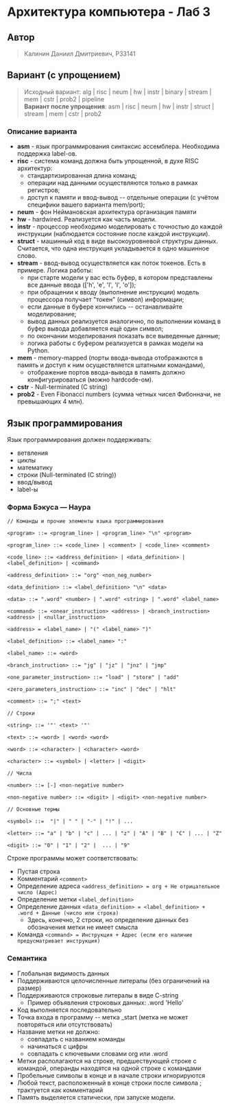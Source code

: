 # Архитектура компьютера - Лаб 3

## Автор

> Калинин Даниил Дмитриевич, P33141

## Вариант (с упрощением)

> Исходный вариант: alg | risc | neum | hw | instr | binary | stream | mem | cstr | prob2 | pipeline\
> **Вариант после упрощения**:  asm | risc | neum | hw | instr | struct | stream | mem | cstr | prob2

### Описание варианта

- **asm** - язык программирования синтаксис ассемблера. Необходима поддержка label-ов.
- **risc** - система команд должна быть упрощенной, в духе RISC архитектур:
  - стандартизированная длина команд;
  - операции над данными осуществляются только в рамках регистров;
  - доступ к памяти и ввод-вывод -- отдельные операции (с учётом специфики вашего варианта mem/port);
- **neum** - фон Неймановская архитектура организация памяти
- **hw** - hardwired. Реализуется как часть модели.
- **instr** - процессор необходимо моделировать с точностью до каждой инструкции (наблюдается состояние после каждой инструкции).
- **struct** - машинный код в виде высокоуровневой структуры данных. Считается, что одна инструкция укладывается в одно машинное слово.
- **stream** - ввод-вывод осуществляется как поток токенов. Есть в примере. Логика работы:
  - при старте модели у вас есть буфер, в котором представлены все данные ввода (['h', 'e', 'l', 'l', 'o']);
  - при обращении к вводу (выполнение инструкции) модель процессора получает "токен" (символ) информации;
  - если данные в буфере кончились -- останавливайте моделирование;
  - вывод данных реализуется аналогично, по выполнении команд в буфер вывода добавляется ещё один символ;
  - по окончании моделирования показать все выведенные данные;
  - логика работы с буфером реализуется в рамках модели на Python.
- **mem** - memory-mapped (порты ввода-вывода отображаются в память и доступ к ним осуществляется штатными командами),
  - отображение портов ввода-вывода в память должно конфигурироваться (можно hardcode-ом).
- **cstr** - Null-terminated (C string)
- **prob2** - Even Fibonacci numbers (сумма четных чисел Фибонначи, не превышающих 4 млн).

## Язык программирования

Язык программирования должен поддерживать:

- ветвления
- циклы
- математику
- строки (Null-terminated (C string))
- ввод/вывод
- label-ы

### Форма Бэкуса — Наура

```ebnf
// Команды и прочие элементы языка программирования

<program> ::= <program_line> | <program_line> "\n" <program>

<program_line> ::= <code_line> | <comment> | <code_line> <comment>

<code_line> ::= <address_definition> | <data_definition> | <label_definition> | <command>

<address_definition> ::= "org" <non_neg_number>

<data_definition> ::= <label_definition> "\n" <data>

<data> ::= ".word" <number> | ".word" <string> | ".word" <label_name>

<command> ::= <onear_instruction> <address> | <branch_instruction> <address> | <nullar_instruction>

<address> = <label_name> | "(" <label_name> ")"

<label_definition> ::= <label_name> ":"

<label_name> ::= <word> 

<branch_instruction> ::= "jg" | "jz" | "jnz" | "jmp"

<one_parameter_instruction> ::= "load" | "store" | "add"

<zero_parameters_instruction> ::= "inc" | "dec" | "hlt" 

<comment> ::= ";" <text>

// Строки

<string> ::= '"' <text> '"'

<text> ::= <word> | <word> <word>

<word> ::= <character> | <character> <word>

<character> ::= <symbol> | <letter> | <digit>

// Числа

<number> ::= [-] <non-negative number>

<non-negative number> ::= <digit> | <digit> <non-negative number>

// Основные термы

<symbol> ::=  "|" | " " | "-" | "!" | ...

<letter> ::= "a" | "b" | "c" | ... | "z" | "A" | "B" | "C" | ... | "Z"

<digit> ::= "0" | "1" | "2" |  ... | "9"
```

Строке программы может соответствовать:

- Пустая строка 
- Комментарий `<comment>`
- Определение адреса `<address_definition> = org + Не отрицательное число (Адрес)`
- Определение метки `<label_definition>`
- Определение данных `<data_definition> = <label_definition> + .word + Данные (число или строка)`
  - Здесь, конечно, 2 строки, но определение данных без обозначения метки не имеет смысла
- Команда `<command> = Инструкция + Адрес (если его наличие предусматривает инструкция)`

### Семантика

- Глобальная видимость данных
- Поддерживаются целочисленные литералы (без ограничений на размер)
- Поддерживаются строковые литералы в виде C-string
  - Пример объявления строковых данных: .word 'Hello'
- Код выполняется последовательно
- Точка входа в программу -- метка _start (метка не может повторяться или отсутствовать)
- Название метки не должно:
  - совпадать с названием команды
  - начинаться с цифры
  - совпадать с ключевыми словами org или .word
- Метки располагаются на строке, предшествующей строке с командой, операнды находятся на одной строке с командами
- Пробельные символы в конце и в начале строки игнорируются
- Любой текст, расположенный в конце строки после символа ; трактуется как комментарий
- Память выделяется статически, при запуске модели.
